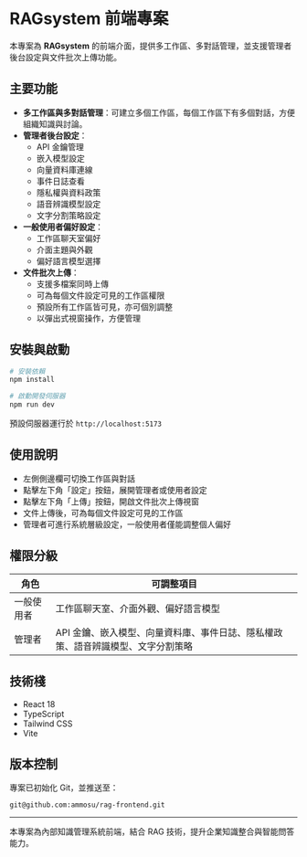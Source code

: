 # RAGsystem 前端專案

本專案為 **RAGsystem** 的前端介面，提供多工作區、多對話管理，並支援管理者後台設定與文件批次上傳功能。

## 主要功能

- **多工作區與多對話管理**：可建立多個工作區，每個工作區下有多個對話，方便組織知識與討論。
- **管理者後台設定**：
  - API 金鑰管理
  - 嵌入模型設定
  - 向量資料庫連線
  - 事件日誌查看
  - 隱私權與資料政策
  - 語音辨識模型設定
  - 文字分割策略設定
- **一般使用者偏好設定**：
  - 工作區聊天室偏好
  - 介面主題與外觀
  - 偏好語言模型選擇
- **文件批次上傳**：
  - 支援多檔案同時上傳
  - 可為每個文件設定可見的工作區權限
  - 預設所有工作區皆可見，亦可個別調整
  - 以彈出式視窗操作，方便管理

## 安裝與啟動

```bash
# 安裝依賴
npm install

# 啟動開發伺服器
npm run dev
```

預設伺服器運行於 `http://localhost:5173`

## 使用說明

- 左側側邊欄可切換工作區與對話
- 點擊左下角「設定」按鈕，展開管理者或使用者設定
- 點擊左下角「上傳」按鈕，開啟文件批次上傳視窗
- 文件上傳後，可為每個文件設定可見的工作區
- 管理者可進行系統層級設定，一般使用者僅能調整個人偏好

## 權限分級

| 角色       | 可調整項目                                               |
|------------|----------------------------------------------------------|
| 一般使用者 | 工作區聊天室、介面外觀、偏好語言模型                     |
| 管理者     | API 金鑰、嵌入模型、向量資料庫、事件日誌、隱私權政策、語音辨識模型、文字分割策略 |

## 技術棧

- React 18
- TypeScript
- Tailwind CSS
- Vite

## 版本控制

專案已初始化 Git，並推送至：

`git@github.com:ammosu/rag-frontend.git`

---

本專案為內部知識管理系統前端，結合 RAG 技術，提升企業知識整合與智能問答能力。

